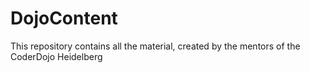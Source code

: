 # DojoContent

This repository contains all the material, created by the mentors of the CoderDojo Heidelberg
